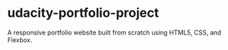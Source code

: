 # udacity-portfolio-project
A responsive portfolio website built from scratch using HTML5, CSS, and Flexbox.
